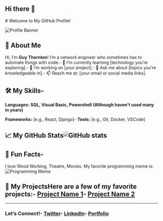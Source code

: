 ## Hi there 👋

<!--
**ThorntonGT/ThorntonGT** is a ✨ _special_ ✨ repository because its `README.md` (this file) appears on your GitHub profile.

Here are some ideas to get you started:

- 🔭 I’m currently working on ...
- 🌱 I’m currently learning ...
- 👯 I’m looking to collaborate on ...
- 🤔 I’m looking for help with ...
- 💬 Ask me about ...
- 📫 How to reach me: ...
- 😄 Pronouns: ...
- ⚡ Fun fact: ...
--># Welcome to My GitHub Profile!
![Profile Banner](https://via.placeholder.com/1200x300?text=Your+Awesome+Banner+Here)

## 👋 About Me
 Hi, I’m **Guy Thornton**! I’m a network engineer who sometimes has to automate things with code.- 🌱 I’m currently learning [technology you’re exploring].- 🔭 I’m working on [your project].- 💬 Ask me about [topics you’re knowledgeable in].- 📫 Reach me at: [your email or social media links].

## 🛠️ My Skills-
 **Languages:** **SQL, Visual Basic, Powershell (Although haven't used many in years)**

 **Frameworks:** [e.g., React, Django]- **Tools:** [e.g., Git, Docker, VSCode]
## 📈 My GitHub Stats![GitHub stats](https://github-readme-stats.vercel.app/api?username=YourUsername&show_icons=true&theme=radical)

## 🌟 Fun Facts- 
I love Wood Working, Theatre, Movies. 
My favorite programming meme is:
![Programming Meme](https://via.placeholder.com/400x200?text=Insert+Your+Meme+Here)
## 📂 My ProjectsHere are a few of my favorite projects:- [Project Name 1](https://github.com/YourUsername/Project1)- [Project Name 2](https://github.com/YourUsername/Project2)

---
### Let’s Connect!- [Twitter](https://twitter.com/yourhandle)- [LinkedIn](https://linkedin.com/in/yourprofile)- [Portfolio](https://yourportfolio.com)
